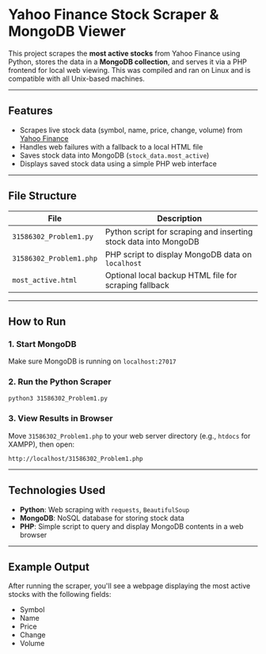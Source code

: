 # Yahoo Finance Stock Scraper & MongoDB Viewer

This project scrapes the **most active stocks** from Yahoo Finance using Python, stores the data in a **MongoDB collection**, and serves it via a PHP frontend for local web viewing.
This was compiled and ran on Linux and is compatible with all Unix-based machines.

---

## Features

- Scrapes live stock data (symbol, name, price, change, volume) from [Yahoo Finance](https://finance.yahoo.com/most-active)
- Handles web failures with a fallback to a local HTML file
- Saves stock data into MongoDB (`stock_data.most_active`)
- Displays saved stock data using a simple PHP web interface

---

## File Structure

| File | Description |
|------|-------------|
| `31586302_Problem1.py` | Python script for scraping and inserting stock data into MongoDB |
| `31586302_Problem1.php` | PHP script to display MongoDB data on `localhost` |
| `most_active.html` | Optional local backup HTML file for scraping fallback |

---

## How to Run

### 1. Start MongoDB
Make sure MongoDB is running on `localhost:27017`

### 2. Run the Python Scraper
```bash
python3 31586302_Problem1.py
```

### 3. View Results in Browser
Move `31586302_Problem1.php` to your web server directory (e.g., `htdocs` for XAMPP), then open:
```
http://localhost/31586302_Problem1.php
```

---

## Technologies Used

- **Python**: Web scraping with `requests`, `BeautifulSoup`
- **MongoDB**: NoSQL database for storing stock data
- **PHP**: Simple script to query and display MongoDB contents in a web browser

---

## Example Output

After running the scraper, you'll see a webpage displaying the most active stocks with the following fields:
- Symbol
- Name
- Price
- Change
- Volume
